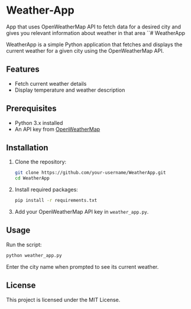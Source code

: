 # Weather-App
App that uses OpenWeatherMap API to fetch data for a desired city and gives you relevant information about weather in that area
``# WeatherApp

WeatherApp is a simple Python application that fetches and displays the current weather for a given city using the OpenWeatherMap API.

## Features
- Fetch current weather details
- Display temperature and weather description

## Prerequisites
- Python 3.x installed
- An API key from [OpenWeatherMap](https://openweathermap.org/)

## Installation
1. Clone the repository:
   ```bash
   git clone https://github.com/your-username/WeatherApp.git
   cd WeatherApp
   ```

2. Install required packages:
   ```bash
   pip install -r requirements.txt
   ```

3. Add your OpenWeatherMap API key in `weather_app.py`.

## Usage
Run the script:
```bash
python weather_app.py
```
Enter the city name when prompted to see its current weather.

## License
This project is licensed under the MIT License.
```

